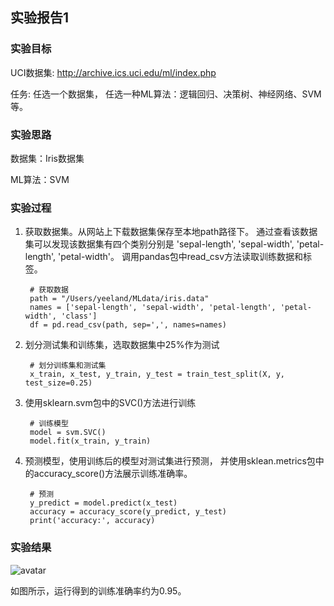 ## 实验报告1
### 实验目标
UCI数据集: http://archive.ics.uci.edu/ml/index.php

任务:
任选一个数据集，
任选一种ML算法：逻辑回归、决策树、神经网络、SVM等。

### 实验思路
数据集：Iris数据集

ML算法：SVM

### 实验过程

1. 获取数据集。从网站上下载数据集保存至本地path路径下。
通过查看该数据集可以发现该数据集有四个类别分别是
'sepal-length', 'sepal-width', 'petal-length', 'petal-width'。
调用pandas包中read_csv方法读取训练数据和标签。

        # 获取数据
        path = "/Users/yeeland/MLdata/iris.data"
        names = ['sepal-length', 'sepal-width', 'petal-length', 'petal-width', 'class']
        df = pd.read_csv(path, sep=',', names=names)
2. 划分测试集和训练集，选取数据集中25%作为测试

        # 划分训练集和测试集
        x_train, x_test, y_train, y_test = train_test_split(X, y, test_size=0.25)
3. 使用sklearn.svm包中的SVC()方法进行训练

        # 训练模型
        model = svm.SVC()
        model.fit(x_train, y_train)
4. 预测模型，使用训练后的模型对测试集进行预测，
并使用sklean.metrics包中的accuracy_score()方法展示训练准确率。

        # 预测
        y_predict = model.predict(x_test)
        accuracy = accuracy_score(y_predict, y_test)
        print('accuracy:', accuracy)

### 实验结果

![avatar](/Users/yeeland/MLdata/pro1.png)

如图所示，运行得到的训练准确率约为0.95。